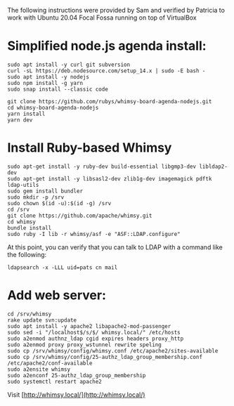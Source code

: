 The following instructions were provided by Sam and verified by Patricia to
work with Ubuntu 20.04 Focal Fossa running on top of VirtualBox

# Simplified node.js agenda install:

    sudo apt install -y curl git subversion
    curl -sL https://deb.nodesource.com/setup_14.x | sudo -E bash -
    sudo apt install -y nodejs
    sudo npm install -g yarn
    sudo snap install --classic code

    git clone https://github.com/rubys/whimsy-board-agenda-nodejs.git
    cd whimsy-board-agenda-nodejs
    yarn install
    yarn dev

# Install Ruby-based Whimsy

    sudo apt-get install -y ruby-dev build-essential libgmp3-dev libldap2-dev
    sudo apt-get install -y libsasl2-dev zlib1g-dev imagemagick pdftk ldap-utils
    sudo gem install bundler
    sudo mkdir -p /srv
    sudo chown $(id -u):$(id -g) /srv
    cd /srv
    git clone https://github.com/apache/whimsy.git
    cd whimsy
    bundle install
    sudo ruby -I lib -r whimsy/asf -e "ASF::LDAP.configure"

At this point, you can verify that you can talk to LDAP with a command
like the following:

    ldapsearch -x -LLL uid=pats cn mail

# Add web server:

    cd /srv/whimsy
    rake update svn:update
    sudo apt install -y apache2 libapache2-mod-passenger
    sudo sed -i "/localhost$/s/$/ whimsy.local/" /etc/hosts
    sudo a2enmod authnz_ldap cgid expires headers proxy_http
    sudo a2enmod proxy proxy_wstunnel rewrite speling
    sudo cp /srv/whimsy/config/whimsy.conf /etc/apache2/sites-available
    sudo cp /srv/whimsy/config/25-authz_ldap_group_membership.conf /etc/apache2/conf-available
    sudo a2ensite whimsy
    sudo a2enconf 25-authz_ldap_group_membership
    sudo systemctl restart apache2

Visit [http://whimsy.local/](http://whimsy.local/)

